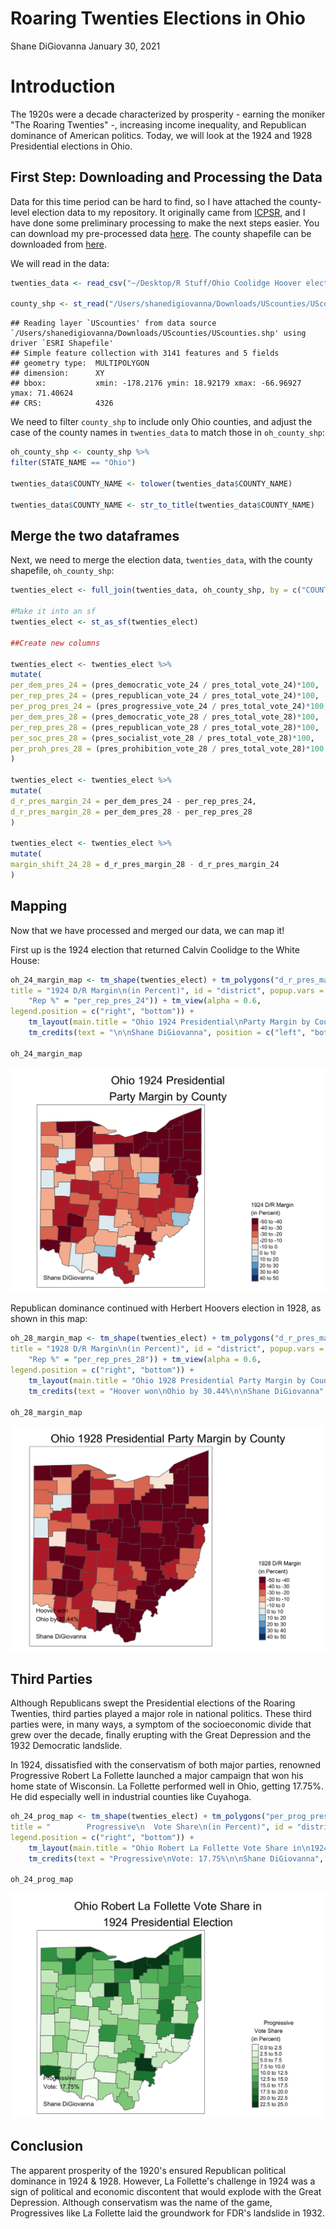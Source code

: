 Roaring Twenties Elections in Ohio
================
Shane DiGiovanna
January 30, 2021

Introduction
============

The 1920s were a decade characterized by prosperity - earning the moniker "The Roaring Twenties" -, increasing income inequality, and Republican dominance of American politics. Today, we will look at the 1924 and 1928 Presidential elections in Ohio.

First Step: Downloading and Processing the Data
-----------------------------------------------

Data for this time period can be hard to find, so I have attached the county-level election data to my repository. It originally came from [ICPSR](https://www.icpsr.umich.edu/web/pages/), and I have done some preliminary processing to make the next steps easier. You can download my pre-processed data [here](https://raw.githubusercontent.com/shanedigiovanna/myrepotest1/main/Ohio%20Coolidge%20Hoover%20elections.csv). The county shapefile can be downloaded from [here](https://community.esri.com/t5/arcgis-enterprise-portal/where-can-i-find-a-shapefile-with-all-us-counties-and-fips-code/td-p/307592).

We will read in the data:

``` r
twenties_data <- read_csv("~/Desktop/R Stuff/Ohio Coolidge Hoover elections.csv")

county_shp <- st_read("/Users/shanedigiovanna/Downloads/UScounties/UScounties.shp")
```

    ## Reading layer `UScounties' from data source `/Users/shanedigiovanna/Downloads/UScounties/UScounties.shp' using driver `ESRI Shapefile'
    ## Simple feature collection with 3141 features and 5 fields
    ## geometry type:  MULTIPOLYGON
    ## dimension:      XY
    ## bbox:           xmin: -178.2176 ymin: 18.92179 xmax: -66.96927 ymax: 71.40624
    ## CRS:            4326

We need to filter `county_shp` to include only Ohio counties, and adjust the case of the county names in `twenties_data` to match those in `oh_county_shp`:

``` r
oh_county_shp <- county_shp %>%
filter(STATE_NAME == "Ohio")

twenties_data$COUNTY_NAME <- tolower(twenties_data$COUNTY_NAME)

twenties_data$COUNTY_NAME <- str_to_title(twenties_data$COUNTY_NAME)
```

Merge the two dataframes
------------------------

Next, we need to merge the election data, `twenties_data`, with the county shapefile, `oh_county_shp`:

``` r
twenties_elect <- full_join(twenties_data, oh_county_shp, by = c("COUNTY_NAME" = "NAME"))

#Make it into an sf
twenties_elect <- st_as_sf(twenties_elect)

##Create new columns

twenties_elect <- twenties_elect %>%
mutate(
per_dem_pres_24 = (pres_democratic_vote_24 / pres_total_vote_24)*100,
per_rep_pres_24 = (pres_republican_vote_24 / pres_total_vote_24)*100,
per_prog_pres_24 = (pres_progressive_vote_24 / pres_total_vote_24)*100,
per_dem_pres_28 = (pres_democratic_vote_28 / pres_total_vote_28)*100,
per_rep_pres_28 = (pres_republican_vote_28 / pres_total_vote_28)*100,
per_soc_pres_28 = (pres_socialist_vote_28 / pres_total_vote_28)*100,
per_proh_pres_28 = (pres_prohibition_vote_28 / pres_total_vote_28)*100
)

twenties_elect <- twenties_elect %>%
mutate(
d_r_pres_margin_24 = per_dem_pres_24 - per_rep_pres_24,
d_r_pres_margin_28 = per_dem_pres_28 - per_rep_pres_28
)

twenties_elect <- twenties_elect %>%
mutate(
margin_shift_24_28 = d_r_pres_margin_28 - d_r_pres_margin_24
)
```

Mapping
-------

Now that we have processed and merged our data, we can map it!

First up is the 1924 election that returned Calvin Coolidge to the White House:

``` r
oh_24_margin_map <- tm_shape(twenties_elect) + tm_polygons("d_r_pres_margin_24", palette = "RdBu", breaks = seq(-50, 50, by = 10),
title = "1924 D/R Margin\n(in Percent)", id = "district", popup.vars = c("Dem/Rep Pres Margin" = "d_r_pres_margin_24", "Dem %" = "per_dem_pres_24", 
    "Rep %" = "per_rep_pres_24")) + tm_view(alpha = 0.6, 
legend.position = c("right", "bottom")) +
    tm_layout(main.title = "Ohio 1924 Presidential\nParty Margin by County", main.title.position = "center", legend.title.size = 0.9, legend.outside = TRUE) +
    tm_credits(text = "\n\nShane DiGiovanna", position = c("left", "bottom"), size = 0.8)

oh_24_margin_map
```

![Coolidge won Ohio by 34.63%](README_files/figure-markdown_github/election_1924-1.png)

Republican dominance continued with Herbert Hoovers election in 1928, as shown in this map:

``` r
oh_28_margin_map <- tm_shape(twenties_elect) + tm_polygons("d_r_pres_margin_28", palette = "RdBu", breaks = seq(-50, 50, by = 10),
title = "1928 D/R Margin\n(in Percent)", id = "district", popup.vars = c("Dem/Rep Pres Margin" = "d_r_pres_margin_28", "Dem %" = "per_dem_pres_28", 
    "Rep %" = "per_rep_pres_28")) + tm_view(alpha = 0.6, 
legend.position = c("right", "bottom")) +
    tm_layout(main.title = "Ohio 1928 Presidential Party Margin by County", main.title.position = "center", legend.title.size = 0.9, legend.outside = TRUE) +
    tm_credits(text = "Hoover won\nOhio by 30.44%\n\nShane DiGiovanna", position = c("left", "bottom"), size = 0.8)

oh_28_margin_map
```

![](README_files/figure-markdown_github/unnamed-chunk-3-1.png)

Third Parties
-------------

Although Republicans swept the Presidential elections of the Roaring Twenties, third parties played a major role in national politics. These third parties were, in many ways, a symptom of the socioeconomic divide that grew over the decade, finally erupting with the Great Depression and the 1932 Democratic landslide.

In 1924, dissatisfied with the conservatism of both major parties, renowned Progressive Robert La Follette launched a major campaign that won his home state of Wisconsin. La Follette performed well in Ohio, getting 17.75%. He did especially well in industrial counties like Cuyahoga.

``` r
oh_24_prog_map <- tm_shape(twenties_elect) + tm_polygons("per_prog_pres_24", palette = "Greens", breaks = seq(0, 25, by = 2.5),
title = "        Progressive\n  Vote Share\n(in Percent)", id = "district", popup.vars = c("Progressive %" = "per_prog_pres_24")) + tm_view(alpha = 0.6, 
legend.position = c("right", "bottom")) +
    tm_layout(main.title = "Ohio Robert La Follette Vote Share in\n1924 Presidential Election", main.title.position = "center", legend.title.size = 0.9, legend.outside = TRUE) +
    tm_credits(text = "Progressive\nVote: 17.75%\n\nShane DiGiovanna", position = c("left", "bottom"), size = 0.8)

oh_24_prog_map
```

![](README_files/figure-markdown_github/unnamed-chunk-4-1.png)

Conclusion
----------

The apparent prosperity of the 1920's ensured Republican political dominance in 1924 & 1928. However, La Follette's challenge in 1924 was a sign of political and economic discontent that would explode with the Great Depression. Although conservatism was the name of the game, Progressives like La Follette laid the groundwork for FDR's landslide in 1932.
